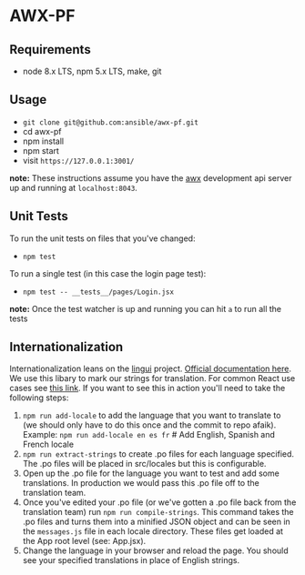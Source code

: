 # AWX-PF

## Requirements
- node 8.x LTS, npm 5.x LTS, make, git

## Usage

* `git clone git@github.com:ansible/awx-pf.git`
* cd awx-pf
* npm install
* npm start
* visit `https://127.0.0.1:3001/`

**note:** These instructions assume you have the [awx](https://github.com/ansible/awx/blob/devel/CONTRIBUTING.md#running-the-environment) development api server up and running at `localhost:8043`.

## Unit Tests

To run the unit tests on files that you've changed:
* `npm test`

To run a single test (in this case the login page test):
* `npm test -- __tests__/pages/Login.jsx`

**note:** Once the test watcher is up and running you can hit `a` to run all the tests

## Internationalization

Internationalization leans on the [lingui](https://github.com/lingui/js-lingui) project.  [Official documentation here](https://lingui.js.org/).  We use this libary to mark our strings for translation.  For common React use cases see [this link](https://lingui.js.org/tutorials/react-patterns.html).  If you want to see this in action you'll need to take the following steps:

1) `npm run add-locale` to add the language that you want to translate to (we should only have to do this once and the commit to repo afaik).  Example: `npm run add-locale en es fr`  # Add English, Spanish and French locale
2) `npm run extract-strings` to create .po files for each language specified.  The .po files will be placed in src/locales but this is configurable.
3) Open up the .po file for the language you want to test and add some translations.  In production we would pass this .po file off to the translation team.
4) Once you've edited your .po file (or we've gotten a .po file back from the translation team) run `npm run compile-strings`.  This command takes the .po files and turns them into a minified JSON object and can be seen in the `messages.js` file in each locale directory.  These files get loaded at the App root level (see: App.jsx).
5) Change the language in your browser and reload the page.  You should see your specified translations in place of English strings.
